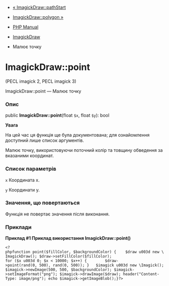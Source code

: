 - [« ImagickDraw::pathStart](imagickdraw.pathstart.md)
- [ImagickDraw::polygon »](imagickdraw.polygon.md)

- [PHP Manual](index.md)
- [ImagickDraw](class.imagickdraw.md)
- Малює точку

# ImagickDraw::point

(PECL imagick 2, PECL imagick 3)

ImagickDraw::point — Малює точку

### Опис

public **ImagickDraw::point**(float `$x`, float `$y`): bool

**Увага**

На цей час ця функція ще була документована; для
ознайомлення доступний лише список аргументів.

Малює точку, використовуючи поточний колір та товщину обведення за вказаними
координат.

### Список параметрів

`x`
Координата х.

`y`
Координати y.

### Значення, що повертаються

Функція не повертає значення після виконання.

### Приклади

**Приклад #1 Приклад використання **ImagickDraw::point()****

`<?phpfunction point($fillColor, $backgroundColor) {    $draw u003d new \ImagickDraw(); $draw->setFillColor($fillColor); for ($x u003d 0; $x < 10000; $x++) {        $draw->point(rand(0, 500), rand(0, 500)); }   $imagick u003d new \Imagick(); $imagick->newImage(500, 500, $backgroundColor); $imagick->setImageFormat("png"); $imagick->drawImage($draw); header("Content-Type: image/png"); echo $imagick->getImageBlob();}?> `
